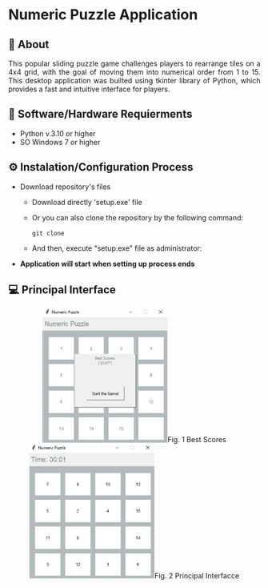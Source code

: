 # Numeric Puzzle Application

## 📄 About

<p align="justify"> 
This popular sliding puzzle game challenges players to rearrange tiles on a 4x4 grid, with the goal of moving them into numerical order from 1 to 15. This desktop application was builted using tkinter library of Python, which provides a fast and intuitive interface for players.
</p>

## 🔧 Software/Hardware Requierments
- Python v.3.10 or higher
- SO Windows 7 or higher

## ⚙️ Instalation/Configuration Process

- Download repository's files
  - Download directly 'setup.exe' file 
  
  - Or you can also clone the repository by the following command:
    ````
    git clone 
    ````
  - And then, execute "setup.exe" file as administrator:

- **Application will start when setting up process ends**

## 💻 Principal Interface
  <p align='center'>
    <img width="250px" src = "src/WhatsApp Image 2022-08-14 at 8.13.44 PM.jpeg">Fig. 1 Best Scores</img>
    <img width="250px" src = "src/WhatsApp Image 2022-08-14 at 8.14.15 PM.jpeg">Fig. 2 Principal Interfacce</img>
  </p>
